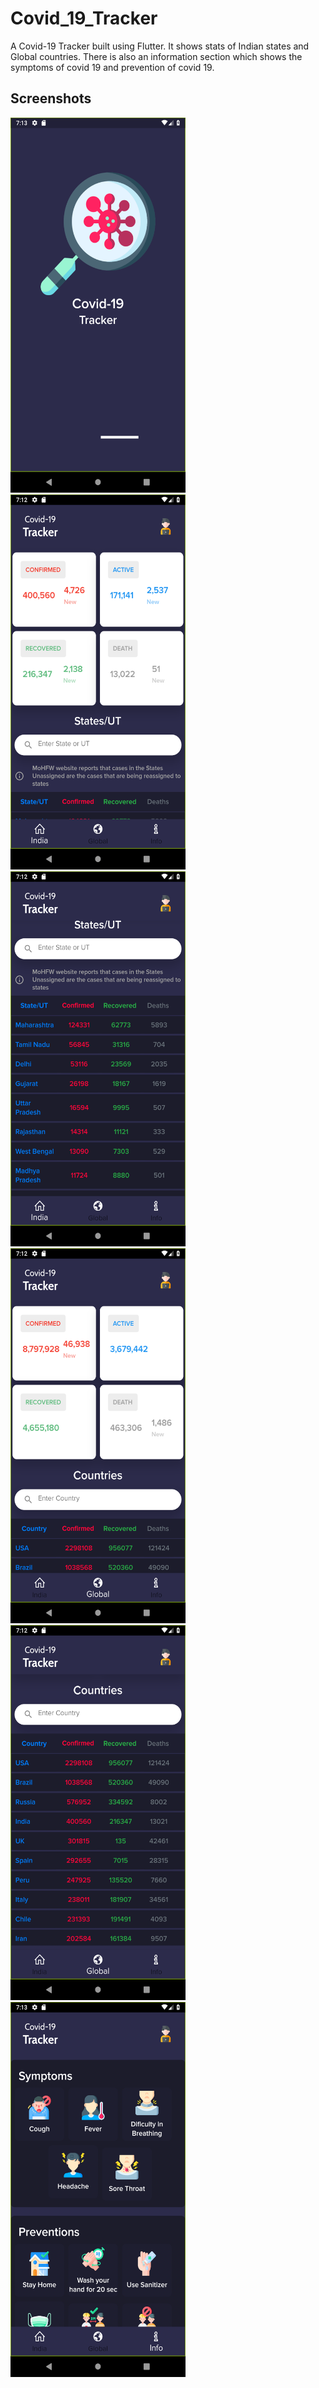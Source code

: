 # Covid_19_Tracker

A Covid-19 Tracker built using Flutter. It shows stats of Indian states and Global countries. There is also an information section which shows the symptoms of covid 19 and prevention of covid 19.

## Screenshots

<img src="screenshot/Screenshot6.png" width=280px height=600px> <img src="screenshot/Screenshot1.png" width=280px height=600px>
<img src="screenshot/Screenshot2.png" width=280px height=600px> <img src="screenshot/Screenshot3.png" width=280px height=600px>
<img src="screenshot/Screenshot4.png" width=280px height=600px> <img src="screenshot/Screenshot5.png" width=280px height=600px>
